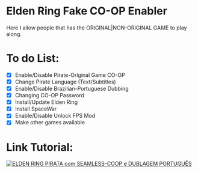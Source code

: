 # Elden Ring Fake CO-OP Enabler
Here I allow people that has the ORIGINAL|NON-ORIGINAL GAME to play along.
# To do List:
- [x] Enable/Disable Pirate-Original Game CO-OP
- [x] Change Pirate Language (Text/Subtitles)
- [x] Enable/Disable Brazilian-Portuguese Dubbing
- [x] Changing CO-OP Password
- [x] Install/Update Elden Ring
- [x] Install SpaceWar
- [x] Enable/Disable Unlock FPS Mod
- [x] Make other games available

# Link Tutorial:
[![ELDEN RING PIRATA com SEAMLESS-COOP e DUBLAGEM PORTUGUÊS](https://img.youtube.com/vi/LlVf2nBiXhE/0.jpg)](https://www.youtube.com/watch?v=LlVf2nBiXhE)
